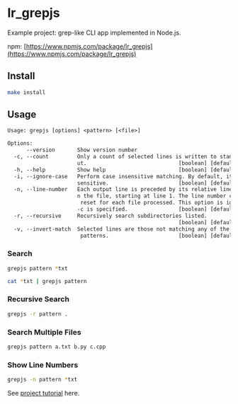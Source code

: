 # lr_grepjs

Example project: grep-like CLI app implemented in Node.js.

npm: [https://www.npmjs.com/package/lr_grepjs](https://www.npmjs.com/package/lr_grepjs)

## Install

```bash
make install
```

## Usage

```txt
Usage: grepjs [options] <pattern> [<file>]

Options:
      --version       Show version number                              [boolean]
  -c, --count         Only a count of selected lines is written to standard outp
                      ut.                             [boolean] [default: false]
  -h, --help          Show help                       [boolean] [default: false]
  -i, --ignore-case   Perform case insensitive matching. By default, it is case
                      sensitive.                      [boolean] [default: false]
  -n, --line-number   Each output line is preceded by its relative line number i
                      n the file, starting at line 1. The line number counter is
                       reset for each file processed. This option is ignored if
                      -c is specified.                [boolean] [default: false]
  -r, --recursive     Recursively search subdirectories listed.
                                                      [boolean] [default: false]
  -v, --invert-match  Selected lines are those not matching any of the specified
                       patterns.                      [boolean] [default: false]
```

### Search

```bash
grepjs pattern *txt

cat *txt | grepjs pattern
```

### Recursive Search

```bash
grepjs -r pattern .
```

### Search Multiple Files

```bash
grepjs pattern a.txt b.py c.cpp
```

### Show Line Numbers

```bash
grepjs -n pattern *txt
```

See [project tutorial](https://literank.com/project/11/intro) here.
